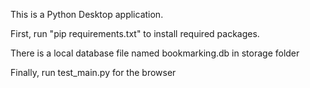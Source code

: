 This is a Python Desktop application.

First, run "pip requirements.txt" to install required packages.

There is a local database file named bookmarking.db in storage folder

Finally, run test_main.py for the browser